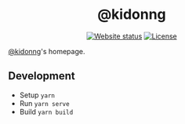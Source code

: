 <h1 align="center">@kidonng</h1>

<div align="center">

[![Website status](https://img.shields.io/website/https/kidonng.me.svg?style=for-the-badge)](https://kidonng.me/)
[![License](https://img.shields.io/github/license/kidonng/kidonng.me.svg?style=for-the-badge)](LICENSE)

</div>

[@kidonng](https://github.com/kidonng)'s homepage.

## Development

- Setup `yarn`
- Run `yarn serve`
- Build `yarn build`
